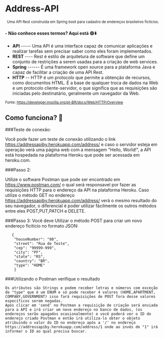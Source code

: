 # Address-API


<p align="center">
  <small>Uma API Rest construida em Spring boot para cadastro de endereços brasileiros fictícios.</small>
</p>

#### - Não conhece esses termos? Aqui está :smile::arrow_down:

* **API** ----- Uma API é uma interface capaz de comunicar aplicações e realizar tarefas sem precisar saber como eles foram implementados. 
* **REST** ---- Rest é estilo de arquitetura de software que define um conjunto de restrições a serem usadas para a criação de web services.
* **Spring** ------ É uma framework open source para a plataforma Java e capaz de facilitar a criação de uma API Rest.
* **HTTP** -- HTTP é um protocolo que permite a obtenção de recursos, como documentos HTML. É a base de qualquer troca de dados na Web e um protocolo cliente-servidor, o que significa que as requisições são iniciadas pelo destinatário, geralmente um navegador da Web.

<small>Fonte: https://developer.mozilla.org/pt-BR/docs/Web/HTTP/Overview</small>

## Como funciona? :mag_right:

###Teste de conexão: 

 Você pode fazer um teste de conexão utilizando o link https://addressapiby.herokuapp.com/address/ e caso o servidor esteja em operação verá uma página web com a mensagem "Hello, World!", a API está hospedada na  plataforma Heroku que pode ser acessada em heroku.com. 
 
 ###Passo 2:
 
  Utilize o software Postman que pode ser encontrado em https://www.postman.com/ o qual será responsavel por fazer as requisições HTTP para o endereço da API na plataforma Heroku. 
  Caso utilize o método GET no endereço https://addressapiby.herokuapp.com/address/ verá o mesmo resultado do seu navegador, o diferencial é poder utilizar fácilmente os outros métodos entre eles POST,PUT,PATCH e DELETE.
  
  ###Passo 3:
   Você deve Utilizar o método POST para criar um novo endereço ficiticio no formato JSON:
 ```  
    {
     "houseNumber": "80",
     "street": "Rua de Teste",
     "cep": "99999-999",
     "city": "PF",
     "state": "RS",
     "country": "BR",
     "type": "HOME"
     }
```
 ###Utilizando o Postman verifique o resultado
 
    Os atributos são Strings e podem receber letras e números com exceção de "type" que é um ENUM e só pode receber 4 valores (HOME,APARTMENT, COMPANY,GOVERNMENT) isso fará requisições de POST fora desse valores específicos serem negadas. 
    Após clicar em 'send' no Postman a requisição de criação será enviada para a API e irá criar um novo endereço no banco de dados, (os endereços serão apagados ocasionalmente) e você poderá ver o ID do endereço criado Postman e então irá utiliza-lo obter o objeto atribuindo o valor do ID no endereço após a '/' no endereço https://addressapiby.herokuapp.com/address/1 onde ao invés de "1" irá informar o ID ao qual precisa buscar. 

 
